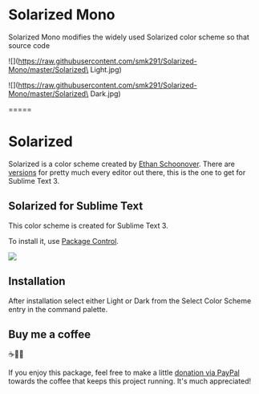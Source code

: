 # Solarized Mono

Solarized Mono modifies the widely used Solarized color scheme so that source code

![](https://raw.githubusercontent.com/smk291/Solarized-Mono/master/Solarized\ Light.jpg)

![](https://raw.githubusercontent.com/smk291/Solarized-Mono/master/Solarized\ Dark.jpg)

=====

# Solarized

Solarized is a color scheme created by [Ethan Schoonover](http://ethanschoonover.com/solarized). There are [versions](https://github.com/altercation/solarized) for pretty much every editor out there, this is the one to get for Sublime Text 3.

## Solarized for Sublime Text

This color scheme is created for Sublime Text 3.  

To install it, use [Package Control](https://packagecontrol.io/packages/Solarized%20Color%20Scheme).

![](https://raw.githubusercontent.com/smk291/Solarized-Mono/master/solarized.png)

## Installation

After installation select either Light or Dark from the Select Color Scheme entry in the command palette.


## Buy me a coffee 

☕️👌🏻

If you enjoy this package, feel free to make a little [donation via PayPal](https://paypal.me/pools/c/8aniLejX25) towards the coffee that keeps this project running. It's much appreciated!
